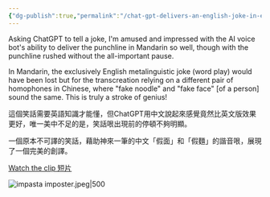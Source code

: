 ```yaml
---
{"dg-publish":true,"permalink":"/chat-gpt-delivers-an-english-joke-in-english-and-mandarin-chat-gpt/","noteIcon":"2"}
---
```


Asking ChatGPT to tell a joke, I'm amused and impressed with the AI voice bot's ability to deliver the punchline in Mandarin so well, though with the punchline rushed without the all-important pause.

In Mandarin, the exclusively English metalinguistic joke (word play) would have been lost but for the transcreation relying on a different pair of homophones in Chinese, where "fake noodle" and "fake face" \[of a person\] sound the same. This is truly a stroke of genius!

這個笑話需要英語知識才能懂，但ChatGPT用中文說起來感覺竟然比英文版效果更好，唯一美中不足的是，笑話哏出現前的停頓不夠明顯。

一個原本不可譯的笑話，藉助神來一筆的中文「假面」和「假麵」的諧音哏，展現了一個完美的創譯。

[Watch the clip 短片](https://youtu.be/H4P3fsw6fD8)

![impasta imposter.jpeg|500](/img/user/impasta%20imposter.jpeg)

